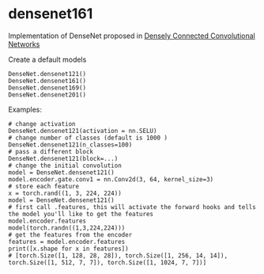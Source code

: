# densenet161
Implementation of DenseNet proposed in [Densely Connected Convolutional
Networks](https://arxiv.org/abs/1608.06993)

 Create a default models

 ``` {.sourceCode .}
 DenseNet.densenet121()
 DenseNet.densenet161()
 DenseNet.densenet169()
 DenseNet.densenet201()
 ```

 Examples:

  ``` {.sourceCode .}
  # change activation
  DenseNet.densenet121(activation = nn.SELU)
  # change number of classes (default is 1000 )
  DenseNet.densenet121(n_classes=100)
  # pass a different block
  DenseNet.densenet121(block=...)
  # change the initial convolution
  model = DenseNet.densenet121()
  model.encoder.gate.conv1 = nn.Conv2d(3, 64, kernel_size=3)
  # store each feature
  x = torch.rand((1, 3, 224, 224))
  model = DenseNet.densenet121()
  # first call .features, this will activate the forward hooks and tells the model you'll like to get the features
  model.encoder.features
  model(torch.randn((1,3,224,224)))
  # get the features from the encoder
  features = model.encoder.features
  print([x.shape for x in features])
  # [torch.Size([1, 128, 28, 28]), torch.Size([1, 256, 14, 14]), torch.Size([1, 512, 7, 7]), torch.Size([1, 1024, 7, 7])]
  ```

 